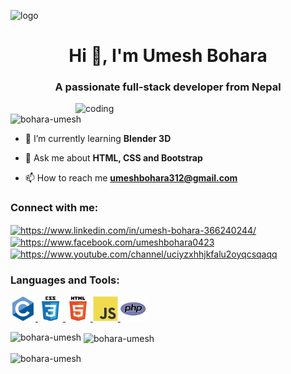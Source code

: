 ![logo](https://github.com/bohara-umesh/bohara-umesh/blob/main/github%20banner.png)
<h1 align="center">Hi 👋, I'm Umesh Bohara</h1>
<h3 align="center">A passionate full-stack developer from Nepal</h3>

<img align="right" alt="coding" width="400" src="https://user-images.githubusercontent.com/55389276/140866485-8fb1c876-9a8f-4d6a-98dc-08c4981eaf70.gif">
<p align="left"> <img src="https://komarev.com/ghpvc/?username=bohara-umesh&label=Profile%20views&color=0e75b6&style=flat" alt="bohara-umesh" /> </p>

- 🌱 I’m currently learning **Blender 3D**

- 💬 Ask me about **HTML, CSS and Bootstrap**

- 📫 How to reach me **umeshbohara312@gmail.com**

<h3 align="left">Connect with me:</h3>
<p align="left">
<a href="https://linkedin.com/in/https://www.linkedin.com/in/umesh-bohara-366240244/" target="blank"><img align="center" src="https://raw.githubusercontent.com/rahuldkjain/github-profile-readme-generator/master/src/images/icons/Social/linked-in-alt.svg" alt="https://www.linkedin.com/in/umesh-bohara-366240244/" height="30" width="40" /></a>
<a href="https://fb.com/https://www.facebook.com/umeshbohara0423" target="blank"><img align="center" src="https://raw.githubusercontent.com/rahuldkjain/github-profile-readme-generator/master/src/images/icons/Social/facebook.svg" alt="https://www.facebook.com/umeshbohara0423" height="30" width="40" /></a>
<a href="https://www.youtube.com/c/https://www.youtube.com/channel/uciyzxhhjkfalu2oyqcsqaqq" target="blank"><img align="center" src="https://raw.githubusercontent.com/rahuldkjain/github-profile-readme-generator/master/src/images/icons/Social/youtube.svg" alt="https://www.youtube.com/channel/uciyzxhhjkfalu2oyqcsqaqq" height="30" width="40" /></a>
</p>

<h3 align="left">Languages and Tools:</h3>
<p align="left"> <a href="https://www.cprogramming.com/" target="_blank" rel="noreferrer"> <img src="https://raw.githubusercontent.com/devicons/devicon/master/icons/c/c-original.svg" alt="c" width="40" height="40"/> </a> <a href="https://www.w3schools.com/css/" target="_blank" rel="noreferrer"> <img src="https://raw.githubusercontent.com/devicons/devicon/master/icons/css3/css3-original-wordmark.svg" alt="css3" width="40" height="40"/> </a> <a href="https://www.w3.org/html/" target="_blank" rel="noreferrer"> <img src="https://raw.githubusercontent.com/devicons/devicon/master/icons/html5/html5-original-wordmark.svg" alt="html5" width="40" height="40"/> </a> <a href="https://developer.mozilla.org/en-US/docs/Web/JavaScript" target="_blank" rel="noreferrer"> <img src="https://raw.githubusercontent.com/devicons/devicon/master/icons/javascript/javascript-original.svg" alt="javascript" width="40" height="40"/> </a> <a href="https://www.php.net" target="_blank" rel="noreferrer"> <img src="https://raw.githubusercontent.com/devicons/devicon/master/icons/php/php-original.svg" alt="php" width="40" height="40"/> </a> </p>

<p><img align="left" src="https://github-readme-stats.vercel.app/api/top-langs?username=bohara-umesh&show_icons=true&locale=en&layout=compact" alt="bohara-umesh" /></p>

<p>&nbsp;<img align="center" src="https://github-readme-stats.vercel.app/api?username=bohara-umesh&show_icons=true&locale=en" alt="bohara-umesh" /></p>

<p><img align="center" src="https://github-readme-streak-stats.herokuapp.com/?user=bohara-umesh&" alt="bohara-umesh" /></p>
